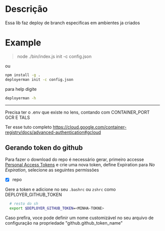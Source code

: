 # Descrição

Essa lib faz deploy de branch especificas em ambientes ja criados

# Example
> node ./bin/index.js init -c config.json

ou 

```sh
npm install -g .
deployerman init -c config.json
```

para help digite
```sh
deployerman -h
```

--- 
Precisa ter o .env que existe no lens, contando com CONTAINER_PORT GCR E TALS

Ter esse tuto completo https://cloud.google.com/container-registry/docs/advanced-authentication#gcloud
## Gerando token do github

Para fazer o download do repo é necessário gerar, primeiro accesse [Personal Access Tokens](https://github.com/settings/tokens/new) e crie uma nova token, define Expiration para _No Expiration_, selecione as seguintes permissões
- [x] repo

Gere a token e adicione no seu `.bashrc` ou `zshrc` como DEPLOYER_GITHUB_TOKEN 
```sh
  # resto do sh
  export $DEPLOYER_GITHUB_TOKEN=<MINHA-TOKNE>
```

Caso prefira, voce pode definir um nome customizável no seu arquivo de configuração na propriedade "github.github_token_name"